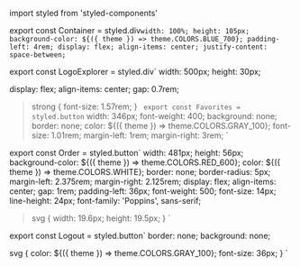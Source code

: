 
import styled from 'styled-components'

export const Container = styled.div`
  width: 100%;
  height: 105px;
  background-color: ${({ theme }) => theme.COLORS.BLUE_700};
  padding-left: 4rem;
  display: flex;
  align-items: center;
  justify-content: space-between;
`

export const LogoExplorer = styled.div`
  width: 500px;
  height: 30px;

  display: flex;
  align-items: center;
  gap: 0.7rem;

  > strong {
    font-size: 1.57rem;
  }
`
export const Favorites = styled.button`
  width: 346px;
  font-weight: 400;
  background: none;
  border: none;
  color: ${({ theme }) => theme.COLORS.GRAY_100};
  font-size: 1.01rem;
  margin-left: 1rem;
  margin-right: 3rem;
`

export const Order = styled.button`
  width: 481px;
  height: 56px;
  background-color: ${({ theme }) => theme.COLORS.RED_600};
  color: ${({ theme }) => theme.COLORS.WHITE};
  border: none;
  border-radius: 5px;
  margin-left: 2.375rem;
  margin-right: 2.125rem;
  display: flex;
  align-items: center;
  gap: 1rem;
  padding-left: 36px;
  font-weight: 500;
  font-size: 14px;
  line-height: 24px;
  font-family: 'Poppins', sans-serif;

  > svg {
    width: 19.6px;
    height: 19.5px;
  }
`

export const Logout = styled.button`
  border: none;
  background: none;
  
  svg {
    color: ${({ theme }) => theme.COLORS.GRAY_100};
    font-size: 36px;
  }
`
